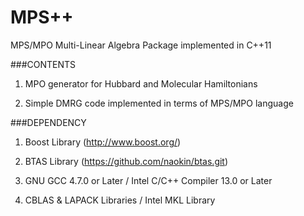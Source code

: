 MPS++
=====

MPS/MPO Multi-Linear Algebra Package implemented in C++11

###CONTENTS

1. MPO generator for Hubbard and Molecular Hamiltonians

2. Simple DMRG code implemented in terms of MPS/MPO language

###DEPENDENCY

1. Boost Library (<http://www.boost.org/>)

2. BTAS Library (<https://github.com/naokin/btas.git>)

3. GNU GCC 4.7.0 or Later / Intel C/C++ Compiler 13.0 or Later

4. CBLAS & LAPACK Libraries / Intel MKL Library
